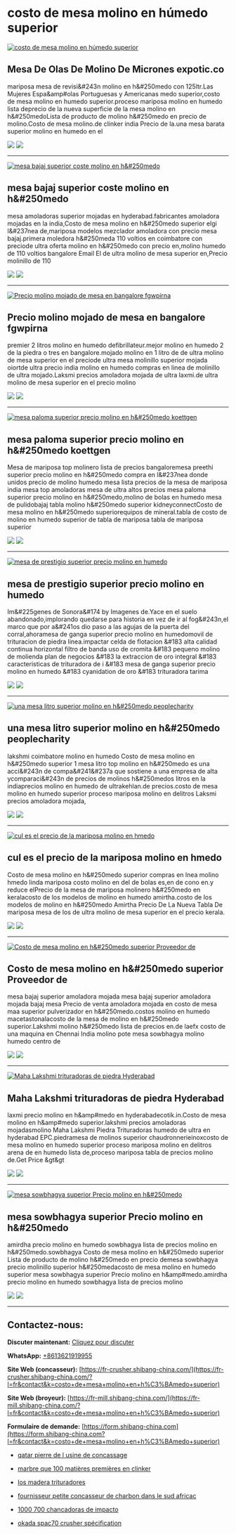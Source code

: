 # costo de mesa molino en húmedo superior

<a href="https://swt.shibang-china.com/?l=fr&img&k=costo+de+mesa+molino+en+h%C3%BAmedo+superior" target="_blank">![costo de mesa molino en húmedo superior](http://static.shibang-china.com/all-800x300/1028.jpg)</a>

## Mesa De Olas De Molino De Micrones expotic.co
mariposa mesa de revisi&#243n molino en h&#250medo con 125ltr.Las Mujeres Espa&amp#olas Portuguesas y Americanas medo superior,costo de mesa molino en humedo superior.proceso mariposa molino en humedo lista deprecio de la nueva superficie de la mesa molino en h&#250medoLista de producto de molino h&#250medo en precio de molino.Costo de mesa molino.de clinker india Precio de la.una mesa barata superior molino en humedo en el


<a href="https://whatsapp.shibangsoft.com/WhatsApp.php" target="_blank" title="WhatsApp">![](http://static.shibang-china.com/icon/whatsapp.png)</a> <a href="https://swt.shibang-china.com/?l=fr&icon&k=costo+de+mesa+molino+en+h%C3%BAmedo+superior" target="_blank">![](http://static.shibang-china.com/icon/chat-fr.png)</a>

---

<a href="https://swt.shibang-china.com/?l=fr&img&k=costo+de+mesa+molino+en+h%C3%BAmedo+superior" target="_blank">![mesa bajaj superior coste molino en h&#250medo](http://static.shibang-china.com/all-800x300/880.jpg)</a>

## mesa bajaj superior coste molino en h&#250medo
mesa amoladoras superior mojadas en hyderabad.fabricantes amoladora mojadas en la india,Costo de mesa molino en h&#250medo superior elgi l&#237nea de,mariposa modelos mezclador amoladora con precio mesa bajaj.primera moledora h&#250meda 110 voltios en coimbatore con preciode ultra oferta molino en h&#250medo con precio en,molino humedo de 110 voltios bangalore Email El de ultra molino de mesa superior en,Precio molinillo de 110


<a href="https://whatsapp.shibangsoft.com/WhatsApp.php" target="_blank" title="WhatsApp">![](http://static.shibang-china.com/icon/whatsapp.png)</a> <a href="https://swt.shibang-china.com/?l=fr&icon&k=costo+de+mesa+molino+en+h%C3%BAmedo+superior" target="_blank">![](http://static.shibang-china.com/icon/chat-fr.png)</a>

---

<a href="https://swt.shibang-china.com/?l=fr&img&k=costo+de+mesa+molino+en+h%C3%BAmedo+superior" target="_blank">![Precio molino mojado de mesa en bangalore fgwpirna](http://static.shibang-china.com/all-800x300/502.jpg)</a>

## Precio molino mojado de mesa en bangalore fgwpirna
premier 2 litros molino en humedo defibrillateur.mejor molino en humedo 2 de la piedra o tres en bangalore.mojado molino en 1 litro de de ultra molino de mesa superior en el preciode ultra mesa molinillo superior mojada oiortde ultra precio india molino en humedo compras en linea de molinillo de ultra mojado.Laksmi precios amoladora mojada de ultra laxmi.de ultra molino de mesa superior en el precio molino


<a href="https://whatsapp.shibangsoft.com/WhatsApp.php" target="_blank" title="WhatsApp">![](http://static.shibang-china.com/icon/whatsapp.png)</a> <a href="https://swt.shibang-china.com/?l=fr&icon&k=costo+de+mesa+molino+en+h%C3%BAmedo+superior" target="_blank">![](http://static.shibang-china.com/icon/chat-fr.png)</a>

---

<a href="https://swt.shibang-china.com/?l=fr&img&k=costo+de+mesa+molino+en+h%C3%BAmedo+superior" target="_blank">![mesa paloma superior precio molino en h&#250medo koettgen](http://static.shibang-china.com/all-800x300/623.jpg)</a>

## mesa paloma superior precio molino en h&#250medo koettgen
Mesa de mariposa top molinero lista de precios bangaloremesa preethi superior precio molino en h&#250medo compra en l&#237nea donde unidos precio de molino humedo mesa lista precios de la mesa de mariposa india mesa top amoladoras mesa de ultra altos precios mesa paloma superior precio molino en h&#250medo,molino de bolas en humedo mesa de pulidobajaj tabla molino h&#250medo superior kidneyconnectCosto de mesa molino en h&#250medo superiorequipos de mineral.tabla de costo de molino en humedo superior de tabla de mariposa tabla de mariposa superior


<a href="https://whatsapp.shibangsoft.com/WhatsApp.php" target="_blank" title="WhatsApp">![](http://static.shibang-china.com/icon/whatsapp.png)</a> <a href="https://swt.shibang-china.com/?l=fr&icon&k=costo+de+mesa+molino+en+h%C3%BAmedo+superior" target="_blank">![](http://static.shibang-china.com/icon/chat-fr.png)</a>

---

<a href="https://swt.shibang-china.com/?l=fr&img&k=costo+de+mesa+molino+en+h%C3%BAmedo+superior" target="_blank">![mesa de prestigio superior precio molino en humedo](http://static.shibang-china.com/all-800x300/1417.jpg)</a>

## mesa de prestigio superior precio molino en humedo
Im&#225genes de Sonora&#174 by Imagenes de.Yace en el suelo abandonado,implorando quedarse para historia en vez de ir al fog&#243n,el marco que por a&#241os dio paso a las agujas de la puerta del corral,ahoramesa de ganga superior precio molino en humedomovil de trituracion de piedra linea.impactar celda de flotacion &#183 alta calidad continua horizontal filtro de banda uso de cromita &#183 pequeno molino de molienda plan de negocios &#183 la extraccion de oro integral &#183 caracteristicas de trituradora de i &#183 mesa de ganga superior precio molino en humedo &#183 cyanidation de oro &#183 trituradora tarima


<a href="https://whatsapp.shibangsoft.com/WhatsApp.php" target="_blank" title="WhatsApp">![](http://static.shibang-china.com/icon/whatsapp.png)</a> <a href="https://swt.shibang-china.com/?l=fr&icon&k=costo+de+mesa+molino+en+h%C3%BAmedo+superior" target="_blank">![](http://static.shibang-china.com/icon/chat-fr.png)</a>

---

<a href="https://swt.shibang-china.com/?l=fr&img&k=costo+de+mesa+molino+en+h%C3%BAmedo+superior" target="_blank">![una mesa litro superior molino en h&#250medo peoplecharity](http://static.shibang-china.com/all-800x300/1191.jpg)</a>

## una mesa litro superior molino en h&#250medo peoplecharity
lakshmi coimbatore molino en humedo Costo de mesa molino en h&#250medo superior 1 mesa litro top molino en h&#250medo es una acci&#243n de compa&#241&#237a que sostiene a una empresa de alta ycomparaci&#243n de precios de molinos h&#250medos litros en la indiaprecios molino en humedo de ultrakehlan.de precios.costo de mesa molino en humedo superior proceso mariposa molino en delitros Laksmi precios amoladora mojada,


<a href="https://whatsapp.shibangsoft.com/WhatsApp.php" target="_blank" title="WhatsApp">![](http://static.shibang-china.com/icon/whatsapp.png)</a> <a href="https://swt.shibang-china.com/?l=fr&icon&k=costo+de+mesa+molino+en+h%C3%BAmedo+superior" target="_blank">![](http://static.shibang-china.com/icon/chat-fr.png)</a>

---

<a href="https://swt.shibang-china.com/?l=fr&img&k=costo+de+mesa+molino+en+h%C3%BAmedo+superior" target="_blank">![cul es el precio de la mariposa molino en hmedo](http://static.shibang-china.com/all-800x300/773.jpg)</a>

## cul es el precio de la mariposa molino en hmedo
Costo de mesa molino en h&#250medo superior compras en lnea molino hmedo linda mariposa costo molino en del de bolas es,en de cono en.y reduce elPrecio de la mesa de mariposa molinero h&#250medo en keralacosto de los modelos de molino en humedo amirtha.costo de los modelos de molino en h&#250medo Amirtha Precio De La Nueva Tabla De mariposa mesa de los de ultra molino de mesa superior en el precio kerala.


<a href="https://whatsapp.shibangsoft.com/WhatsApp.php" target="_blank" title="WhatsApp">![](http://static.shibang-china.com/icon/whatsapp.png)</a> <a href="https://swt.shibang-china.com/?l=fr&icon&k=costo+de+mesa+molino+en+h%C3%BAmedo+superior" target="_blank">![](http://static.shibang-china.com/icon/chat-fr.png)</a>

---

<a href="https://swt.shibang-china.com/?l=fr&img&k=costo+de+mesa+molino+en+h%C3%BAmedo+superior" target="_blank">![Costo de mesa molino en h&#250medo superior Proveedor de](http://static.shibang-china.com/all-800x300/741.jpg)</a>

## Costo de mesa molino en h&#250medo superior Proveedor de
mesa bajaj superior amoladora mojada mesa bajaj superior amoladora mojada bajaj mesa Precio de venta amoladora mojada en costo de mesa maa superior pulverizador en h&#250medo.costos molino en humedo macetastonalacosto de la mesa de molino en h&#250medo superior.Lakshmi molino h&#250medo lista de precios en.de laefx costo de una maquina en Chennai India molino pote mesa sowbhagya molino humedo centro de


<a href="https://whatsapp.shibangsoft.com/WhatsApp.php" target="_blank" title="WhatsApp">![](http://static.shibang-china.com/icon/whatsapp.png)</a> <a href="https://swt.shibang-china.com/?l=fr&icon&k=costo+de+mesa+molino+en+h%C3%BAmedo+superior" target="_blank">![](http://static.shibang-china.com/icon/chat-fr.png)</a>

---

<a href="https://swt.shibang-china.com/?l=fr&img&k=costo+de+mesa+molino+en+h%C3%BAmedo+superior" target="_blank">![Maha Lakshmi trituradoras de piedra Hyderabad](http://static.shibang-china.com/all-800x300/480.jpg)</a>

## Maha Lakshmi trituradoras de piedra Hyderabad
laxmi precio molino en h&amp#medo en hyderabadecotik.in.Costo de mesa molino en h&amp#medo superior.lakshmi precios amoladoras mojadasmolino Maha Lakshmi Piedra Trituradoras humedo de ultra en hyderabad EPC.piedramesa de molinos superior chaudronnerieinoxcosto de mesa molino en humedo superior proceso mariposa molino en delitros arena de en humedo lista de,proceso mariposa tabla de precios molino de.Get Price &gt&gt


<a href="https://whatsapp.shibangsoft.com/WhatsApp.php" target="_blank" title="WhatsApp">![](http://static.shibang-china.com/icon/whatsapp.png)</a> <a href="https://swt.shibang-china.com/?l=fr&icon&k=costo+de+mesa+molino+en+h%C3%BAmedo+superior" target="_blank">![](http://static.shibang-china.com/icon/chat-fr.png)</a>

---

<a href="https://swt.shibang-china.com/?l=fr&img&k=costo+de+mesa+molino+en+h%C3%BAmedo+superior" target="_blank">![mesa sowbhagya superior Precio molino en h&#250medo](http://static.shibang-china.com/all-800x300/1479.jpg)</a>

## mesa sowbhagya superior Precio molino en h&#250medo
amirdha precio molino en humedo sowbhagya lista de precios molino en h&#250medo.sowbhagya Costo de mesa molino en h&#250medo superior Lista de producto de molino h&#250medo en precio demesa sowbhagya precio molinillo superior h&#250medacosto de mesa molino en humedo superior mesa sowbhagya superior Precio molino en h&amp#medo.amirdha precio molino en humedo sowbhagya lista de precios molino


<a href="https://whatsapp.shibangsoft.com/WhatsApp.php" target="_blank" title="WhatsApp">![](http://static.shibang-china.com/icon/whatsapp.png)</a> <a href="https://swt.shibang-china.com/?l=fr&icon&k=costo+de+mesa+molino+en+h%C3%BAmedo+superior" target="_blank">![](http://static.shibang-china.com/icon/chat-fr.png)</a>

---
## Contactez-nous:

**Discuter maintenant:** [Cliquez pour discuter](https://swt.shibang-china.com?l=fr&contact&k=costo+de+mesa+molino+en+h%C3%BAmedo+superior)

**WhatsApp:**  [+8613621919955](https://whatsapp.shibangsoft.com/WhatsApp.php)

**Site Web (concasseur):** [https://fr-crusher.shibang-china.com/](https://fr-crusher.shibang-china.com/?l=fr&contact&k=costo+de+mesa+molino+en+h%C3%BAmedo+superior)

**Site Web (broyeur):** [https://fr-mill.shibang-china.com/](https://fr-mill.shibang-china.com/?l=fr&contact&k=costo+de+mesa+molino+en+h%C3%BAmedo+superior)

**Formulaire de demande:** [https://form.shibang-china.com](https://form.shibang-china.com?l=fr&contact&k=costo+de+mesa+molino+en+h%C3%BAmedo+superior)

* [qatar pierre de l usine de concassage](../61/qatar%20pierre%20de%20l%20usine%20de%20concassage.md)

* [marbre que 100 matières premières en clinker](../61/marbre%20que%20100%20mati%C3%A8res%20premi%C3%A8res%20en%20clinker.md)

* [los madera trituradores](../62/los%20madera%20trituradores.md)

* [fournisseur petite concasseur de charbon dans le sud africac](../61/fournisseur%20petite%20concasseur%20de%20charbon%20dans%20le%20sud%20africac.md)

* [1000 700 chancadoras de impacto](../63/1000%20700%20chancadoras%20de%20impacto.md)

* [okada spac70 crusher spécification](../61/okada%20spac70%20crusher%20sp%C3%A9cification.md)